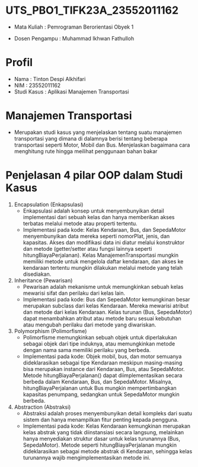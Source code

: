# UTS_PBO1_TIFK23A_23552011162 
  * Mata Kuliah    : Pemrograman Berorientasi Obyek 1

  * Dosen Pengampu : Muhammad Ikhwan Fathulloh
# Profil
  * Nama        : Tinton Despi Alkhifari
  * NIM         : 23552011162
  * Studi Kasus : Aplikasi Manajemen Transportasi
# Manajemen Transportasi
  * Merupakan studi kasus yang menjelaskan tentang suatu manajemen transportasi yang dimana di dalamnya berisi tentang beberapa transportasi seperti Motor, Mobil dan Bus. Menjelaskan bagaimana cara menghitung rute hingga meilihat penggunaan bahan bakar
# Penjelasan 4 pilar OOP dalam Studi Kasus
1. Encapsulation (Enkapsulasi)
    * Enkapsulasi adalah konsep untuk menyembunyikan detail implementasi dari sebuah kelas dan hanya memberikan akses terbatas melalui metode atau properti tertentu.
    * Implementasi pada kode:
Kelas Kendaraan, Bus, dan SepedaMotor menyembunyikan data mereka seperti nomorPlat, jenis, dan kapasitas. Akses dan modifikasi data ini diatur melalui konstruktor dan metode (getter/setter atau fungsi lainnya seperti hitungBiayaPerjalanan).
Kelas ManajemenTransportasi mungkin memiliki metode untuk mengelola daftar kendaraan, dan akses ke kendaraan tertentu mungkin dilakukan melalui metode yang telah disediakan.
2. Inheritance (Pewarisan)
   * Pewarisan adalah mekanisme untuk memungkinkan sebuah kelas mewarisi sifat dan perilaku dari kelas lain.
   * Implementasi pada kode:
Bus dan SepedaMotor kemungkinan besar merupakan subclass dari kelas Kendaraan. Mereka mewarisi atribut dan metode dari kelas Kendaraan.
Kelas turunan (Bus, SepedaMotor) dapat menambahkan atribut atau metode baru sesuai kebutuhan atau mengubah perilaku dari metode yang diwariskan.
3. Polymorphism (Polimorfisme)
   * Polimorfisme memungkinkan sebuah objek untuk diperlakukan sebagai objek dari tipe induknya, atau memungkinkan metode dengan nama sama memiliki perilaku yang berbeda.
   * Implementasi pada kode:
Objek mobil, bus, dan motor semuanya dideklarasikan sebagai tipe Kendaraan meskipun masing-masing bisa merupakan instance dari Kendaraan, Bus, atau SepedaMotor.
Metode hitungBiayaPerjalanan() dapat diimplementasikan secara berbeda dalam Kendaraan, Bus, dan SepedaMotor. Misalnya, hitungBiayaPerjalanan untuk Bus mungkin mempertimbangkan kapasitas penumpang, sedangkan untuk SepedaMotor mungkin berbeda.
4. Abstraction (Abstraksi)
   * Abstraksi adalah proses menyembunyikan detail kompleks dari suatu sistem dan hanya menampilkan fitur penting kepada pengguna.
   * Implementasi pada kode:
Kelas Kendaraan kemungkinan merupakan kelas abstrak yang tidak diinstansiasi secara langsung, melainkan hanya menyediakan struktur dasar untuk kelas turunannya (Bus, SepedaMotor).
Metode seperti hitungBiayaPerjalanan mungkin dideklarasikan sebagai metode abstrak di Kendaraan, sehingga kelas turunannya wajib mengimplementasikan metode ini.
  

